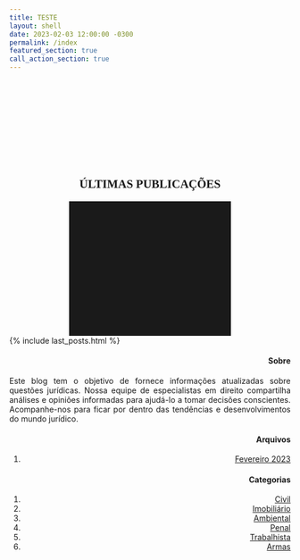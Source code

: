 ```yaml
---
title: TESTE
layout: shell
date: 2023-02-03 12:00:00 -0300
permalink: /index
featured_section: true
call_action_section: true
---
```


<!-- Últimas Postagens -->
<section class="reveal" style="margin: 2vh 0; padding: 2vh 0;">
    <!-- Configurando os limites da página -->
    <div class="row justify-content-center m-0 p-0">
	    <!-- Definindo um container responsivo. -->
	    <div class="col m-0 p-0 section-responsive">
	        <!-- Criando uma "linha" -->
	        <div class="row gx-4">
	            <!-- Coluna da Esquerda: Parte do Post -->
	            <div class="col-md-8">
	            	<h1 style="text-align: center; font-family:'Oswald';">ÚLTIMAS PUBLICAÇÕES</h1>
	            	<hr style="max-width: 50px;border-width: 3px;border-color: rgba(6,42,78);text-align: center;margin: auto;padding: 3vh; opacity:1">
	                <!-- Listar as publicações -->
	                <div class="row-cols-1 row-cols-sm-1 row-cols-md-1 g-3 m-0 p-0">
	                	{% include last_posts.html %}
	                </div>
	            </div>
	            <!-- Coluna da Direita: Outras informações -->
	            <div class="col-md-4">
	                <div class="position-sticky" style="top: 12vh;">
	                    <div class="p-4 mb-3 bg-light rounded">
	                      <h4 class="fst-italic" style="text-align: right;">Sobre</h4>
	                      <p class="mb-0"  style="text-align: justify;">Este blog tem o objetivo de fornece informações atualizadas sobre questões 
	                      jurídicas. Nossa equipe de especialistas em direito compartilha análises e opiniões informadas para 
	                      ajudá-lo a tomar decisões conscientes. Acompanhe-nos para ficar por dentro das tendências e desenvolvimentos 
	                      do mundo jurídico.</p>
	                    </div>
	                    <div class="p-4" style="text-align: right;">
	                      <h4 class="fst-italic">Arquivos</h4>
	                      <ol class="list-unstyled mb-0">
	                        <li><a href="#">Fevereiro 2023</a></li>
	                      </ol>
	                    </div>
	                    <div class="p-4" style="text-align: right;">
	                      <h4 class="fst-italic">Categorias</h4>
	                      <ol class="list-unstyled">
	                        <li><a href="{{ site.url }}/categorias/civil"><span class="badge badge-civil">Civil</span></a></li>
	                        <li><a href="{{ site.url }}/categorias/imobiliario"><span class="badge badge-imobiliario">Imobiliário</span></a></li>
	                        <li><a href="{{ site.url }}/categorias/ambiental"><span class="badge badge-ambiental">Ambiental</span></a></li>
	                        <li><a href="{{ site.url }}/categorias/penal"><span class="badge badge-penal">Penal</span></a></li>
	                        <li><a href="{{ site.url }}/categorias/trabalhista"><span class="badge badge-trabalhista">Trabalhista</span></a></li>
	                        <li><a href="{{ site.url }}/categorias/armas"><span class="badge badge-armas">Armas</span></a></li>
	                      </ol>
	                    </div>
	                  </div>
	            </div>
	        </div>
	    </div>
    </div>
</section>